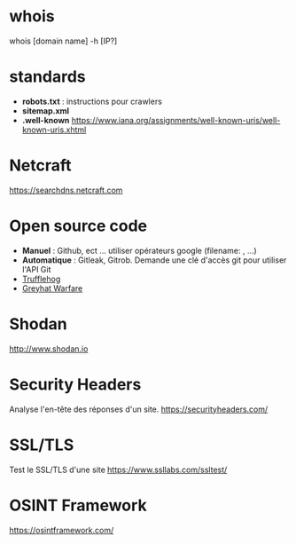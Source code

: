 # whois
whois \[domain name] -h \[IP?]


# standards
* **robots.txt** : instructions pour crawlers
* **sitemap.xml**
* **.well-known** https://www.iana.org/assignments/well-known-uris/well-known-uris.xhtml

# Netcraft
https://searchdns.netcraft.com

# Open source code
* **Manuel** : Github, ect ... utiliser opérateurs google (filename: ,  ...)
* **Automatique** : Gitleak, Gitrob. Demande une clé d'accès git pour utiliser l'API Git
* [Trufflehog](https://github.com/trufflesecurity/truffleHog)
* [Greyhat Warfare](https://buckets.grayhatwarfare.com/)

# Shodan
http://www.shodan.io

# Security Headers
Analyse l'en-tête des réponses d'un site.
https://securityheaders.com/

# SSL/TLS
Test le SSL/TLS d'une site
https://www.ssllabs.com/ssltest/

# OSINT Framework
https://osintframework.com/
